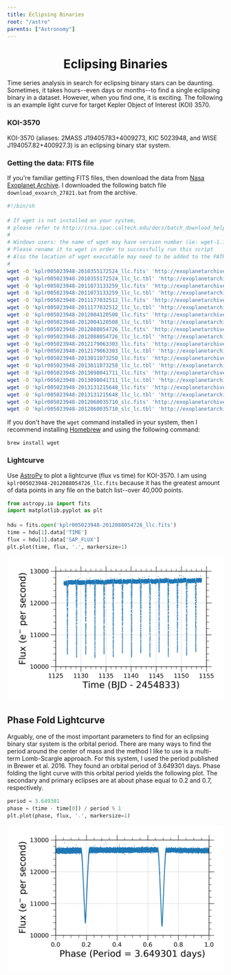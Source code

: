 ```yaml
---
title: Eclipsing Binaries
root: "/astro"
parents: ["Astronomy"]
---
```

<h1 align="center">
  Eclipsing Binaries
</h1>

Time series analysis in search for eclipsing binary stars can be daunting. Sometimes, it takes hours--even days or months--to find a single eclipsing binary in a dataset. However, when you find one, it is exciting. The following is an example light curve for target Kepler Object of Interest (KOI) 3570.

### KOI-3570
KOI-3570 (aliases: 2MASS J19405783+4009273, KIC 5023948, and WISE J194057.82+400927.3) is an eclipsing binary star system.

### Getting the data: FITS file
If you're familiar getting FITS files, then download the data from [Nasa Exoplanet Archive](https://exoplanetarchive.ipac.caltech.edu). I downloaded the following batch file ```download_exoarch_27821.bat``` from the archive.

```bash
#!/bin/sh

# If wget is not installed on your system,
# please refer to http://irsa.ipac.caltech.edu/docs/batch_download_help.html.
#
# Windows users: the name of wget may have version number (ie: wget-1.10.2.exe)
# Please rename it to wget in order to successfully run this script
# Also the location of wget executable may need to be added to the PATH environment.
#
wget -O 'kplr005023948-2010355172524_llc.fits' 'http://exoplanetarchive.ipac.caltech.edu:80/data/ETSS//Kepler/005/281/81/kplr005023948-2010355172524_llc.fits' -a search_345998328.log
wget -O 'kplr005023948-2010355172524_llc_lc.tbl' 'http://exoplanetarchive.ipac.caltech.edu:80/data/ETSS//Kepler/005/298/15/kplr005023948-2010355172524_llc_lc.tbl' -a search_345998328.log
wget -O 'kplr005023948-2011073133259_llc.fits' 'http://exoplanetarchive.ipac.caltech.edu:80/data/ETSS//Kepler/005/415/00/kplr005023948-2011073133259_llc.fits' -a search_345998328.log
wget -O 'kplr005023948-2011073133259_llc_lc.tbl' 'http://exoplanetarchive.ipac.caltech.edu:80/data/ETSS//Kepler/005/431/79/kplr005023948-2011073133259_llc_lc.tbl' -a search_345998328.log
wget -O 'kplr005023948-2011177032512_llc.fits' 'http://exoplanetarchive.ipac.caltech.edu:80/data/ETSS//Kepler/005/314/41/kplr005023948-2011177032512_llc.fits' -a search_345998328.log
wget -O 'kplr005023948-2011177032512_llc_lc.tbl' 'http://exoplanetarchive.ipac.caltech.edu:80/data/ETSS//Kepler/005/331/15/kplr005023948-2011177032512_llc_lc.tbl' -a search_345998328.log
wget -O 'kplr005023948-2012004120508_llc.fits' 'http://exoplanetarchive.ipac.caltech.edu:80/data/ETSS//Kepler/005/482/00/kplr005023948-2012004120508_llc.fits' -a search_345998328.log
wget -O 'kplr005023948-2012004120508_llc_lc.tbl' 'http://exoplanetarchive.ipac.caltech.edu:80/data/ETSS//Kepler/005/498/41/kplr005023948-2012004120508_llc_lc.tbl' -a search_345998328.log
wget -O 'kplr005023948-2012088054726_llc.fits' 'http://exoplanetarchive.ipac.caltech.edu:80/data/ETSS//Kepler/005/514/78/kplr005023948-2012088054726_llc.fits' -a search_345998328.log
wget -O 'kplr005023948-2012088054726_llc_lc.tbl' 'http://exoplanetarchive.ipac.caltech.edu:80/data/ETSS//Kepler/005/531/47/kplr005023948-2012088054726_llc_lc.tbl' -a search_345998328.log
wget -O 'kplr005023948-2012179063303_llc.fits' 'http://exoplanetarchive.ipac.caltech.edu:80/data/ETSS//Kepler/005/548/10/kplr005023948-2012179063303_llc.fits' -a search_345998328.log
wget -O 'kplr005023948-2012179063303_llc_lc.tbl' 'http://exoplanetarchive.ipac.caltech.edu:80/data/ETSS//Kepler/005/564/78/kplr005023948-2012179063303_llc_lc.tbl' -a search_345998328.log
wget -O 'kplr005023948-2013011073258_llc.fits' 'http://exoplanetarchive.ipac.caltech.edu:80/data/ETSS//Kepler/005/614/95/kplr005023948-2013011073258_llc.fits' -a search_345998328.log
wget -O 'kplr005023948-2013011073258_llc_lc.tbl' 'http://exoplanetarchive.ipac.caltech.edu:80/data/ETSS//Kepler/005/631/43/kplr005023948-2013011073258_llc_lc.tbl' -a search_345998328.log
wget -O 'kplr005023948-2013098041711_llc.fits' 'http://exoplanetarchive.ipac.caltech.edu:80/data/ETSS//Kepler/005/647/84/kplr005023948-2013098041711_llc.fits' -a search_345998328.log
wget -O 'kplr005023948-2013098041711_llc_lc.tbl' 'http://exoplanetarchive.ipac.caltech.edu:80/data/ETSS//Kepler/005/664/60/kplr005023948-2013098041711_llc_lc.tbl' -a search_345998328.log
wget -O 'kplr005023948-2013131215648_llc.fits' 'http://exoplanetarchive.ipac.caltech.edu:80/data/ETSS//Kepler/005/681/29/kplr005023948-2013131215648_llc.fits' -a search_345998328.log
wget -O 'kplr005023948-2013131215648_llc_lc.tbl' 'http://exoplanetarchive.ipac.caltech.edu:80/data/ETSS//Kepler/005/698/04/kplr005023948-2013131215648_llc_lc.tbl' -a search_345998328.log
wget -O 'kplr005023948-2012060035710_slc.fits' 'http://exoplanetarchive.ipac.caltech.edu:80/data/ETSS//Kepler/005/753/70/kplr005023948-2012060035710_slc.fits' -a search_345998328.log
wget -O 'kplr005023948-2012060035710_slc_lc.tbl' 'http://exoplanetarchive.ipac.caltech.edu:80/data/ETSS//Kepler/005/756/03/kplr005023948-2012060035710_slc_lc.tbl' -a search_345998328.log
```

If you don't have the `wget` command installed in your system, then I recommend installing [Homebrew](https://brew.sh/) and using the following command:

```batch
brew install wget
```

### Lightcurve

Use [AstroPy](https://www.astropy.org/) to plot a lightcurve (flux vs time) for KOI-3570. I am using `kplr005023948-2012088054726_llc.fits` because it has the greatest amount of data points in any file on the batch list--over 40,000 points.

```python
from astropy.io import fits
import matplotlib.pyplot as plt

hdu = fits.open('kplr005023948-2012088054726_llc.fits')
time = hdu[1].data['TIME']
flux = hdu[1].data['SAP_FLUX']
plt.plot(time, flux, '.', markersize=1)
```
![koi-3570-lightcurve](../../src/images/koi-3570-lc.png)

## Phase Fold Lightcurve
Arguably, one of the most important parameters to find for an eclipsing binary star system is the orbital period. There are many ways to find the period around the center of mass and the method I like to use is a multi-term Lomb-Scargle approach. For this system, I used the period published in Brewer et al. 2016. They found an orbital period of 3.649301 days. Phase folding the light curve with this orbital period yields the following plot. The secondary and primary eclipses are at about phase equal to 0.2 and 0.7, respectively.

```python
period = 3.649301
phase = (time - time[0]) / period % 1
plt.plot(phase, flux, '.', markersize=1)
```
![koi-3570-phasefold](../../src/images/koi-3570-pflc.png)